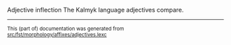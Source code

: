 Adjective inflection
The Kalmyk language adjectives compare.

* * *

<small>This (part of) documentation was generated from [src/fst/morphology/affixes/adjectives.lexc](https://github.com/giellalt/lang-xal/blob/main/src/fst/morphology/affixes/adjectives.lexc)</small>
